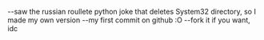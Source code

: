 --saw the russian roullete python joke that deletes System32 directory, so I made my own version
--my first commit on github :O
--fork it if you want, idc

